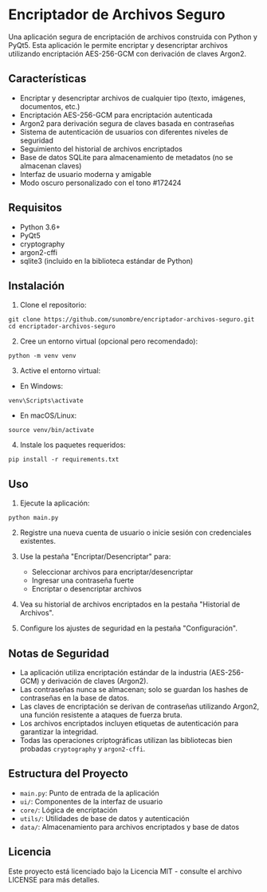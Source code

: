 # Encriptador de Archivos Seguro

Una aplicación segura de encriptación de archivos construida con Python y PyQt5. Esta aplicación le permite encriptar y desencriptar archivos utilizando encriptación AES-256-GCM con derivación de claves Argon2.

## Características

- Encriptar y desencriptar archivos de cualquier tipo (texto, imágenes, documentos, etc.)
- Encriptación AES-256-GCM para encriptación autenticada
- Argon2 para derivación segura de claves basada en contraseñas
- Sistema de autenticación de usuarios con diferentes niveles de seguridad
- Seguimiento del historial de archivos encriptados
- Base de datos SQLite para almacenamiento de metadatos (no se almacenan claves)
- Interfaz de usuario moderna y amigable
- Modo oscuro personalizado con el tono #172424

## Requisitos

- Python 3.6+
- PyQt5
- cryptography
- argon2-cffi
- sqlite3 (incluido en la biblioteca estándar de Python)

## Instalación

1. Clone el repositorio:

```
git clone https://github.com/sunombre/encriptador-archivos-seguro.git
cd encriptador-archivos-seguro
```

2. Cree un entorno virtual (opcional pero recomendado):

```
python -m venv venv
```

3. Active el entorno virtual:

- En Windows:
```
venv\Scripts\activate
```

- En macOS/Linux:
```
source venv/bin/activate
```

4. Instale los paquetes requeridos:

```
pip install -r requirements.txt
```

## Uso

1. Ejecute la aplicación:

```
python main.py
```

2. Registre una nueva cuenta de usuario o inicie sesión con credenciales existentes.

3. Use la pestaña "Encriptar/Desencriptar" para:
   - Seleccionar archivos para encriptar/desencriptar
   - Ingresar una contraseña fuerte
   - Encriptar o desencriptar archivos

4. Vea su historial de archivos encriptados en la pestaña "Historial de Archivos".

5. Configure los ajustes de seguridad en la pestaña "Configuración".

## Notas de Seguridad

- La aplicación utiliza encriptación estándar de la industria (AES-256-GCM) y derivación de claves (Argon2).
- Las contraseñas nunca se almacenan; solo se guardan los hashes de contraseñas en la base de datos.
- Las claves de encriptación se derivan de contraseñas utilizando Argon2, una función resistente a ataques de fuerza bruta.
- Los archivos encriptados incluyen etiquetas de autenticación para garantizar la integridad.
- Todas las operaciones criptográficas utilizan las bibliotecas bien probadas `cryptography` y `argon2-cffi`.

## Estructura del Proyecto

- `main.py`: Punto de entrada de la aplicación
- `ui/`: Componentes de la interfaz de usuario
- `core/`: Lógica de encriptación
- `utils/`: Utilidades de base de datos y autenticación
- `data/`: Almacenamiento para archivos encriptados y base de datos

## Licencia

Este proyecto está licenciado bajo la Licencia MIT - consulte el archivo LICENSE para más detalles. 